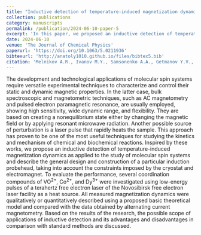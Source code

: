 ```yaml
---
title: "Inductive detection of temperature-induced magnetization dynamics of molecular spin systems "
collection: publications
category: manuscripts
permalink: /publication/2024-06-10-paper-5
excerpt: 'In this paper, we proposed an inductive detection of temperature-induced magnetization dynamics as applied to the study of molecular spin systems and describe the general design and construction of an induction probehead'
date: 2024-06-10
venue: 'The Journal of Chemical Physics'
paperurl: 'https://doi.org/10.1063/5.0211936'
bibtexurl: 'http://anatoly1010.github.io/files/bibtex5.bib'
citation: 'Melnikov A.R., Ivanov M.Y., Samsonenko A.A., Getmanov Y.V., Nikovskiy I.A., Matiukhina A.K., Zorina-Tikhonova E.N., Voronina J.K., Goloveshkin A.S., Babeshkin K.A., Efimov N.N., Kiskin M.A., Eremenko I.L., Fedin M.V., Veber S.L. &quot;Inductive detection of temperature-induced magnetization dynamics of molecular spin systems .&quot; <i>J. Chem. Phys.</i>. 2024. 160(22). Art. Num. 224201.'
---
```

The development and technological applications of molecular spin systems require versatile experimental techniques to characterize and control their static and dynamic magnetic properties. In the latter case, bulk spectroscopic and magnetometric techniques, such as AC magnetometry and pulsed electron paramagnetic resonance, are usually employed, showing high sensitivity, wide dynamic range, and flexibility. They are based on creating a nonequilibrium state either by changing the magnetic field or by applying resonant microwave radiation. Another possible source of perturbation is a laser pulse that rapidly heats the sample. This approach has proven to be one of the most useful techniques for studying the kinetics and mechanism of chemical and biochemical reactions. Inspired by these works, we propose an inductive detection of temperature-induced magnetization dynamics as applied to the study of molecular spin systems and describe the general design and construction of a particular induction probehead, taking into account the constraints imposed by the cryostat and electromagnet. To evaluate the performance, several coordination compounds of VO<sup>2+</sup>, Co<sup>2+</sup>, and Dy<sup>3+</sup> were investigated using low-energy pulses of a terahertz free electron laser of the Novosibirsk free electron laser facility as a heat source. All measured magnetization dynamics were qualitatively or quantitatively described using a proposed basic theoretical model and compared with the data obtained by alternating current magnetometry. Based on the results of the research, the possible scope of applications of inductive detection and its advantages and disadvantages in comparison with standard methods are discussed.